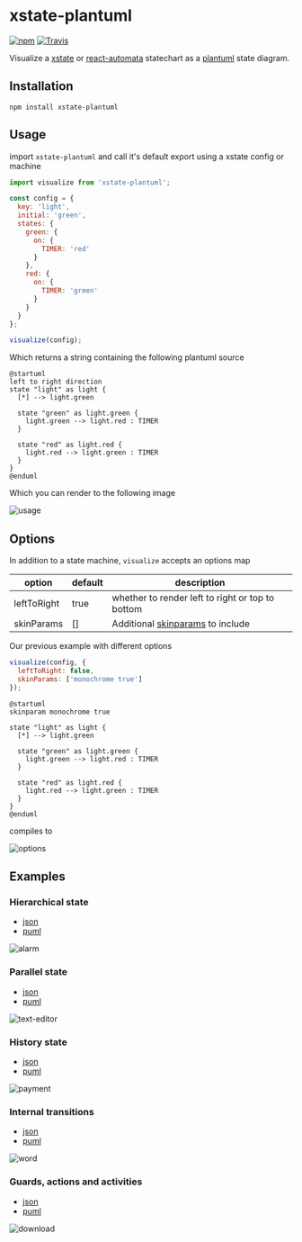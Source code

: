 # xstate-plantuml

[![npm](https://img.shields.io/npm/v/xstate-plantuml.svg?style=flat-square)](https://www.npmjs.com/package/xstate-plantuml)
[![Travis](https://img.shields.io/travis/lucmartens/xstate-plantuml.svg?style=flat-square)](https://travis-ci.org/lucmartens/xstate-plantuml/)

Visualize a [xstate](https://github.com/davidkpiano/xstate) or [react-automata](https://github.com/MicheleBertoli/react-automata) statechart as a [plantuml](https://github.com/plantuml/plantuml) state diagram.

## Installation

```
npm install xstate-plantuml
```

## Usage

import `xstate-plantuml` and call it's default export using a xstate config or machine

```js
import visualize from 'xstate-plantuml';

const config = {
  key: 'light',
  initial: 'green',
  states: {
    green: {
      on: {
        TIMER: 'red'
      }
    },
    red: {
      on: {
        TIMER: 'green'
      }
    }
  }
};

visualize(config);
```

Which returns a string containing the following plantuml source

```plantuml
@startuml
left to right direction
state "light" as light {
  [*] --> light.green

  state "green" as light.green {
    light.green --> light.red : TIMER
  }

  state "red" as light.red {
    light.red --> light.green : TIMER
  }
}
@enduml
```

Which you can render to the following image

![usage](examples/usage.svg?sanitize=true)

## Options

In addition to a state machine, `visualize` accepts an options map

| option      | default | description                                                       |
| ----------- | ------- | ----------------------------------------------------------------- |
| leftToRight | true    | whether to render left to right or top to bottom                  |
| skinParams  | []      | Additional [skinparams](http://plantuml.com/skinparam) to include |

Our previous example with different options

```js
visualize(config, {
  leftToRight: false,
  skinParams: ['monochrome true']
});
```

```plantuml
@startuml
skinparam monochrome true

state "light" as light {
  [*] --> light.green

  state "green" as light.green {
    light.green --> light.red : TIMER
  }

  state "red" as light.red {
    light.red --> light.green : TIMER
  }
}
@enduml
```

compiles to

![options](examples/options.svg?sanitize=true)

## Examples

### Hierarchical state

- [json](./examples/alarm.json)
- [puml](./examples/alarm.puml)

![alarm](./examples/alarm.svg?sanitize=true)

### Parallel state

- [json](./examples/text-editor.json)
- [puml](./examples/text-editor.puml)

![text-editor](./examples/text-editor.svg?sanitize=true)

### History state

- [json](./examples/payment.json)
- [puml](./examples/payment.puml)

![payment](./examples/payment.svg?sanitize=true)

### Internal transitions

- [json](./examples/word.json)
- [puml](./examples/word.puml)

![word](./examples/word.svg?sanitize=true)

### Guards, actions and activities

- [json](./examples/download.json)
- [puml](./examples/download.puml)

![download](./examples/download.svg?sanitize=true)
